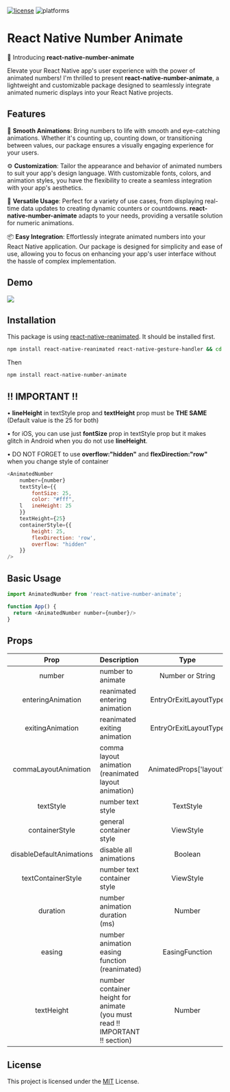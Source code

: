 [![license](https://img.shields.io/github/license/mashape/apistatus.svg?style=for-the-badge)]()
![platforms](https://img.shields.io/badge/platforms-Android%20%7C%20iOS%20%7C%20Web-brightgreen.svg?style=for-the-badge&colorB=191A17)
# React Native Number Animate

🚀 Introducing __react-native-number-animate__

Elevate your React Native app's user experience with the power of animated numbers! I'm thrilled to present __react-native-number-animate__, a lightweight and customizable package designed to seamlessly integrate animated numeric displays into your React Native projects.


## Features


🔢 __Smooth Animations__: Bring numbers to life with smooth and eye-catching animations. Whether it's counting up, counting down, or transitioning between values, our package ensures a visually engaging experience for your users.

⚙️ __Customization__: Tailor the appearance and behavior of animated numbers to suit your app's design language. With customizable fonts, colors, and animation styles, you have the flexibility to create a seamless integration with your app's aesthetics.

🔄 __Versatile Usage__: Perfect for a variety of use cases, from displaying real-time data updates to creating dynamic counters or countdowns. __react-native-number-animate__ adapts to your needs, providing a versatile solution for numeric animations.

📦 __Easy Integration__: Effortlessly integrate animated numbers into your React Native application. Our package is designed for simplicity and ease of use, allowing you to focus on enhancing your app's user interface without the hassle of complex implementation.

## Demo

![](https://s5.gifyu.com/images/Siddk.gif)


## Installation

This package is using [react-native-reanimated](https://docs.swmansion.com/react-native-reanimated/docs/fundamentals/getting-started). It should be installed first. 

```bash
npm install react-native-reanimated react-native-gesture-handler && cd ios && pod install
```

Then

```bash
npm install react-native-number-animate
```




## !! IMPORTANT !!

• __lineHeight__ in textStyle prop and __textHeight__ prop must be __THE SAME__ (Default value is the 25 for both)

• for iOS, you can use just __fontSize__ prop in textStyle prop but it makes glitch in Android when you do not use __lineHeight__. 

• DO NOT FORGET to use __overflow:"hidden"__ and __flexDirection:"row"__ when you change style of container

```javascript
<AnimatedNumber 
    number={number}
    textStyle={{
        fontSize: 25,
        color: "#fff",
    l   ineHeight: 25
    }}
    textHeight={25}
    containerStyle={{
        height: 25,
        flexDirection: 'row',
        overflow: "hidden"
    }}
/>

```
## Basic Usage

```javascript
import AnimatedNumber from 'react-native-number-animate';

function App() {
  return <AnimatedNumber number={number}/>
}
```


## Props

| Prop                        | Description                                                                           | Type                          | Default Value       | Required |
| :--------------------------:|:--------------------------------------------------------------------------------------|:-----------------------------:|:-------------------:|:--------:|
| number                      | number to animate                                                                        | Number or String                        | 0                   | true     |
| enteringAnimation           | reanimated entering animation                        | EntryOrExitLayoutType                        | FadeIn.duration(400)                   | false    |
| exitingAnimation            | reanimated exiting animation                                                      | EntryOrExitLayoutType                        | FadeOut.duration(400)       | false    |
| commaLayoutAnimation        | comma layout animation (reanimated layout animation)                                                                 | AnimatedProps<Text>['layout']  | LinearTransition.springify()     | false    |
| textStyle                   | number text style                                                   |        TextStyle                 |    {fontSize: 25,lineHeight: 25,color: "#fff"}               | false    |
| containerStyle         | general container style               | ViewStyle                        |           { flexDirection: 'row',height: 25,overflow: "hidden"}         | false    |
| disableDefaultAnimations                    | disable all animations                                                           | Boolean                        | false                 | false    |
| textContainerStyle                       | number text container style                             | ViewStyle                        |{justifyContent: 'center',alignItems: 'center'}                   | false    |
| duration                    | number animation duration (ms) | Number                        | 1000                 | false    |
| easing       | number animation easing function (reanimated)                                                | EasingFunction                        | Easing.inOut(Easing.ease)                   | false    |
| textHeight                 | number container height for animate (you must read !! IMPORTANT !! section)             | Number                        | 25                   | false  |


## License
This project is licensed under the [MIT](https://choosealicense.com/licenses/mit/) License.


